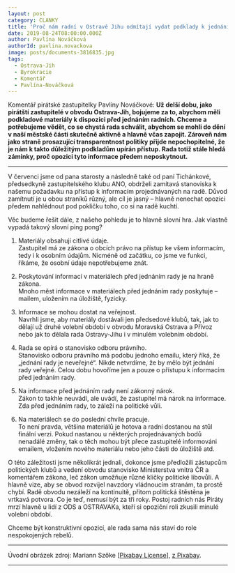 ```yaml
---
layout: post
category: CLANKY
title: 'Proč nám radní v Ostravě Jihu odmítají vydat podklady k jednání. Proč?'
date: 2019-08-24T08:00:00.000Z
author: Pavlína Nováčková
authorId: pavlina.novackova
image: posts/documents-3816835.jpg
tags:
  - Ostrava-Jih
  - Byrokracie
  - Komentář
  - Pavlína-Nováčková
---
```


Komentář pirátské zastupitelky Pavlíny Nováčkové: **Už delší dobu, jako pirátští zastupitelé v obvodu Ostrava-Jih, bojujeme za to, abychom měli podkladové materiály k dispozici před jednáním radních. Chceme a potřebujeme vědět, co se chystá rada schválit, abychom se mohli do dění v naší městské části skutečně aktivně a hlavně včas zapojit. Zároveň nám jako straně prosazující transparentnost politiky přijde nepochopitelné, že je nám k takto důležitým podkladům upírán přístup. Rada totiž stále hledá záminky, proč opozici tyto informace předem neposkytnout.**

<hr />

V červenci jsme od pana starosty a následně také od paní Tichánkové, předsedkyně zastupitelského klubu ANO, obdrželi zamítavá stanoviska k našemu požadavku na přístup k informacím projednávaných na radě. Důvod zamítnutí je u obou straníků různý, ale cíl je jasný – hlavně nenechat opozici předem nahlédnout pod pokličku toho, co si na radě kuchtí.

Věc budeme řešit dále, z našeho pohledu je to hlavně slovní hra. Jak vlastně vypadá takový slovní ping pong?

1. Materiály obsahují citlivé údaje.  
Zastupitel má ze zákona o obcích právo na přístup ke všem informacím, tedy i k osobním údajům. Nicméně od začátku, co jsme ve funkci, říkáme, že osobní údaje nepotřebujeme znát.

2. Poskytování informací v materiálech před jednáním rady je na hraně zákona.  
Mnoho měst informace v materiálech před jednáním rady poskytuje – mailem, uložením na úložiště, fyzicky.

3. Informace se mohou dostat na veřejnost.  
Navrhli jsme, aby materiály dostávali jen předsedové klubů, tak, jak to dělají už druhé volební období v obvodu Moravská Ostrava a Přívoz nebo jak to dělala rada Ostravy-Jihu i v minulém volebním období.

4. Rada se opírá o stanovisko odboru právního.  
Stanovisko odboru právního má podobu jednoho emailu, který říká, že „jednání rady je neveřejné“. Nikde netvrdíme, že by mělo být jednání rady veřejné. Celou dobu hovoříme jen a pouze o přístupu k informacím před jednáním rady.

5. Na informace před jednáním rady není zákonný nárok.  
Zákon to takhle neuvádí, ale uvádí, že zastupitel má nárok na informace. Zda před jednáním rady, to záleží na politické vůli.

6. Na materiálech se do poslední chvíle pracuje.  
To není pravda, většina materiálů je hotova a radní dostanou na stůl finální verzi. Pokud nastanou u některých projednávaných bodů nenadálé změny, tak o těch mohou být přece zastupitelé informováni emailem, vložením nového materiálu nebo jeho části do úložiště atd.

O této záležitosti jsme několikrát jednali, dokonce jsme předložili zástupcům politických klubů a vedení obvodu stanovisko Ministerstva vnitra ČR a komentářem zákona, leč zákon umožňuje různé kličky politické libovůli. A hlavně vize, aby se obvod rozvíjel navzdory vládnoucím stranám, ta prostě chybí. Radě obvodu nezáleží na kontinuitě, přitom politická štěstěna je vrtkavá potvora. Co je teď, nemusí být za tři roky. Postoj radních nás Piráty mrzí hlavně u lidí z ODS a OSTRAVAKa, kteří si opoziční roli zkusili minulé volební období.

Chceme být konstruktivní opozicí, ale rada sama nás staví do role nespokojených rebelů.

---

Úvodní obrázek zdroj: Mariann Szőke \[[Pixabay License](https://pixabay.com/service/license/)\], [z Pixabay](https://pixabay.com/cs/photos/dokumenty-soubory-z%C3%A1znamy-soubor-3816835/).

- - -
